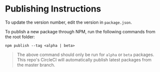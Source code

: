 # Publishing Instructions

To update the version number, edit the version in `package.json`.

To publish a new package through NPM, run the following commands from the root folder:

```
npm publish --tag <alpha | beta>
```

> The above command should only be run for `alpha` or `beta` packages. This repo's CircleCI will automatically publish latest packages from the master branch.
